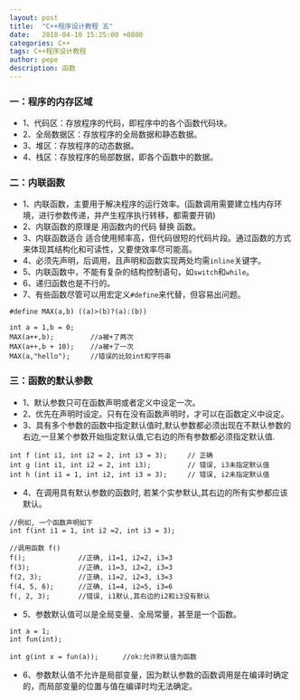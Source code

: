 ```yaml
---
layout: post
title:  "C++程序设计教程 五"
date:   2018-04-10 15:25:00 +0800
categories: C++
tags: C++程序设计教程
author: pepe
description: 函数
---
```


### 一：**程序的内存区域**

* 1、代码区：存放程序的代码，即程序中的各个函数代码块。
* 2、全局数据区：存放程序的全局数据和静态数据。
* 3、堆区：存放程序的动态数据。
* 4、栈区：存放程序的局部数据，即各个函数中的数据。

### 二：**内联函数**

* 1、内联函数，主要用于解决程序的运行效率。(函数调用需要建立栈内存环境，进行参数传递，并产生程序执行转移，都需要开销)
* 2、内联函数的原理是 用函数内的代码 替换 函数。
* 3、内联函数适合 适合使用频率高，但代码很短的代码片段。通过函数的方式来体现其结构化和可读性，又要使效率尽可能高。
* 4、必须先声明，后调用，且声明和函数实现两处均需`inline`关键字。
* 5、内联函数中，不能有复杂的结构控制语句，如`switch`和`while`。
* 6、递归函数也是不行的。
* 7、有些函数尽管可以用宏定义`#define`来代替，但容易出问题。

```
#define MAX(a,b) ((a)>(b)?(a):(b))

int a = 1,b = 0;
MAX(a++,b);         //a被+了两次
MAX(a++,b + 10);    //a被+了一次
MAX(a,"hello");     //错误的比较int和字符串
```

### 三：**函数的默认参数**

* 1、默认参数只可在函数声明或者定义中设定一次。
* 2、优先在声明时设定。只有在没有函数声明时，才可以在函数定义中设定。
* 3、具有多个参数的函数中指定默认值时,默认参数都必须出现在不默认参数的右边,一旦某个参数开始指定默认值,它右边的所有参数都必须指定默认值.
```
int f (int i1, int i2 = 2, int i3 = 3);     // 正确
int g (int i1, int i2 = 2, int i3);         // 错误, i3未指定默认值
int h (int i1 = 1, int i2, int i3 = 3);     // 错误, i2未指定默认值
```
* 4、在调用具有默认参数的函数时, 若某个实参默认,其右边的所有实参都应该默认。

```
//例如, 一个函数声明如下
int f(int i1 = 1, int i2 =2, int i3 = 3);

//调用函数 f()
f();             //正确, i1=1, i2=2, i3=3
f(3);            //正确, i1=3, i2=2, i3=3
f(2, 3);         //正确, i1=2, i2=3, i3=3
f(4, 5, 6);      //正确, i1=4, i2=5, i3=6
f(, 2, 3);       //错误, i1默认,其右边的i2和i3没有默认
```

* 5、参数默认值可以是全局变量、全局常量，甚至是一个函数。
```
int a = 1;
int fun(int);

int g(int x = fun(a));      //ok:允许默认值为函数
```
* 6、参数默认值不允许是局部变量，因为默认参数的函数调用是在编译时确定的，而局部变量的位置与值在编译时均无法确定。

















